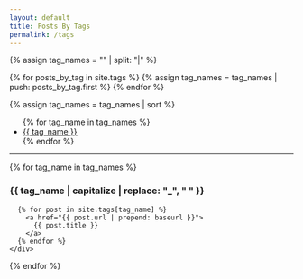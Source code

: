 ```yaml
---
layout: default
title: Posts By Tags
permalink: /tags
---
```


<!--
Create an empty array.
-->
{% assign tag_names = "" | split: "|"  %}

<!--
Obtain each tag name and push it to the array.
-->
{% for posts_by_tag in site.tags %}
  {% assign tag_names = tag_names | push: posts_by_tag.first %}
{% endfor %}

<!--
Sort the tag names.
-->
{% assign tag_names = tag_names | sort %}

<!--
Display tags.
-->
<ul class="tag-cloud">
  {% for tag_name in tag_names %}
    <li>
      <a href="{{ baseurl }}/tags#{{ tag_name | slugize }}">
        {{ tag_name }}
      </a>
    </li>
  {% endfor %}
</ul>

<hr>

<!--
List post titles under each tag.
-->
<section class="posts-by-tags">
  {% for tag_name in tag_names %}
    <div>
      <h3 id="{{ tag_name }}">
        {{ tag_name | capitalize | replace: "_", " " }}
      </h3>

      {% for post in site.tags[tag_name] %}
        <a href="{{ post.url | prepend: baseurl }}">
          {{ post.title }}
        </a>
      {% endfor %}
    </div>
  {% endfor %}
</section>
